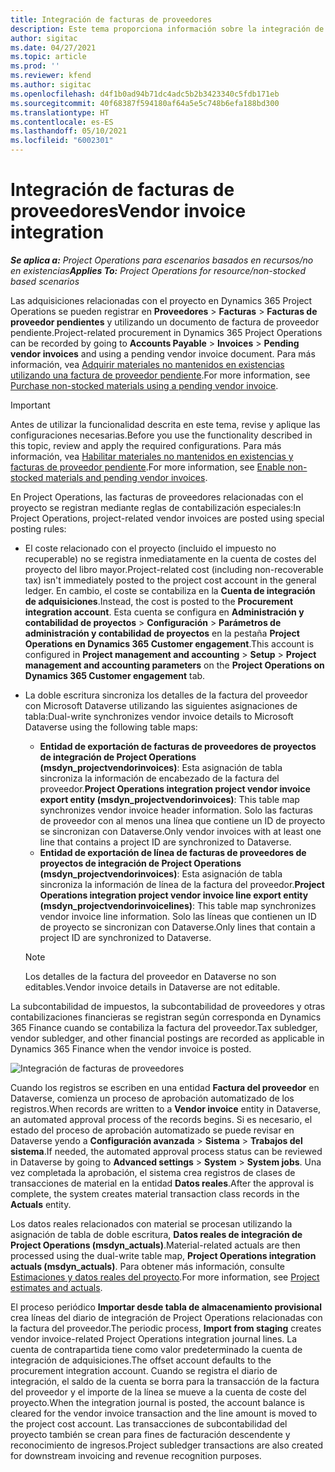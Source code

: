 ```yaml
---
title: Integración de facturas de proveedores
description: Este tema proporciona información sobre la integración de facturas del proveedor en Project Operations.
author: sigitac
ms.date: 04/27/2021
ms.topic: article
ms.prod: ''
ms.reviewer: kfend
ms.author: sigitac
ms.openlocfilehash: d4f1b0ad94b71dc4adc5b2b3423340c5fdb171eb
ms.sourcegitcommit: 40f68387f594180af64a5e5c748b6efa188bd300
ms.translationtype: HT
ms.contentlocale: es-ES
ms.lasthandoff: 05/10/2021
ms.locfileid: "6002301"
---
```

# <a name="vendor-invoice-integration"></a><span data-ttu-id="c20d9-103">Integración de facturas de proveedores</span><span class="sxs-lookup"><span data-stu-id="c20d9-103">Vendor invoice integration</span></span>

<span data-ttu-id="c20d9-104">_**Se aplica a:** Project Operations para escenarios basados en recursos/no en existencias_</span><span class="sxs-lookup"><span data-stu-id="c20d9-104">_**Applies To:** Project Operations for resource/non-stocked based scenarios_</span></span>

<span data-ttu-id="c20d9-105">Las adquisiciones relacionadas con el proyecto en Dynamics 365 Project Operations se pueden registrar en **Proveedores** > **Facturas** > **Facturas de proveedor pendientes** y utilizando un documento de factura de proveedor pendiente.</span><span class="sxs-lookup"><span data-stu-id="c20d9-105">Project-related procurement in Dynamics 365 Project Operations can be recorded by going to **Accounts Payable** > **Invoices** > **Pending vendor invoices** and using a pending vendor invoice document.</span></span> <span data-ttu-id="c20d9-106">Para más información, vea [Adquirir materiales no mantenidos en existencias utilizando una factura de proveedor pendiente](../procurement/pending-vendor-invoices.md).</span><span class="sxs-lookup"><span data-stu-id="c20d9-106">For more information, see [Purchase non-stocked materials using a pending vendor invoice](../procurement/pending-vendor-invoices.md).</span></span>

> [!IMPORTANT]
> <span data-ttu-id="c20d9-107">Antes de utilizar la funcionalidad descrita en este tema, revise y aplique las configuraciones necesarias.</span><span class="sxs-lookup"><span data-stu-id="c20d9-107">Before you use the functionality described in this topic, review and apply the required configurations.</span></span> <span data-ttu-id="c20d9-108">Para más información, vea [Habilitar materiales no mantenidos en existencias y facturas de proveedor pendiente](../procurement/configure-materials-nonstocked.md).</span><span class="sxs-lookup"><span data-stu-id="c20d9-108">For more information, see [Enable non-stocked materials and pending vendor invoices](../procurement/configure-materials-nonstocked.md).</span></span>

<span data-ttu-id="c20d9-109">En Project Operations, las facturas de proveedores relacionadas con el proyecto se registran mediante reglas de contabilización especiales:</span><span class="sxs-lookup"><span data-stu-id="c20d9-109">In Project Operations, project-related vendor invoices are posted using special posting rules:</span></span>

- <span data-ttu-id="c20d9-110">El coste relacionado con el proyecto (incluido el impuesto no recuperable) no se registra inmediatamente en la cuenta de costes del proyecto del libro mayor.</span><span class="sxs-lookup"><span data-stu-id="c20d9-110">Project-related cost (including non-recoverable tax) isn't immediately posted to the project cost account in the general ledger.</span></span> <span data-ttu-id="c20d9-111">En cambio, el coste se contabiliza en la **Cuenta de integración de adquisiciones**.</span><span class="sxs-lookup"><span data-stu-id="c20d9-111">Instead, the cost is posted to the **Procurement integration account**.</span></span> <span data-ttu-id="c20d9-112">Esta cuenta se configura en **Administración y contabilidad de proyectos** > **Configuración** > **Parámetros de administración y contabilidad de proyectos** en la pestaña **Project Operations en Dynamics 365 Customer engagement**.</span><span class="sxs-lookup"><span data-stu-id="c20d9-112">This account is configured in **Project management and accounting** > **Setup** > **Project management and accounting parameters** on the **Project Operations on Dynamics 365 Customer engagement** tab.</span></span>
- <span data-ttu-id="c20d9-113">La doble escritura sincroniza los detalles de la factura del proveedor con Microsoft Dataverse utilizando las siguientes asignaciones de tabla:</span><span class="sxs-lookup"><span data-stu-id="c20d9-113">Dual-write synchronizes vendor invoice details to Microsoft Dataverse using the following table maps:</span></span>

     - <span data-ttu-id="c20d9-114">**Entidad de exportación de facturas de proveedores de proyectos de integración de Project Operations (msdyn_projectvendorinvoices)**: Esta asignación de tabla sincroniza la información de encabezado de la factura del proveedor.</span><span class="sxs-lookup"><span data-stu-id="c20d9-114">**Project Operations integration project vendor invoice export entity (msdyn_projectvendorinvoices)**: This table map synchronizes vendor invoice header information.</span></span> <span data-ttu-id="c20d9-115">Solo las facturas de proveedor con al menos una línea que contiene un ID de proyecto se sincronizan con Dataverse.</span><span class="sxs-lookup"><span data-stu-id="c20d9-115">Only vendor invoices with at least one line that contains a project ID are synchronized to Dataverse.</span></span>
     - <span data-ttu-id="c20d9-116">**Entidad de exportación de línea de facturas de proveedores de proyectos de integración de Project Operations (msdyn_projectvendorinvoices)**: Esta asignación de tabla sincroniza la información de línea de la factura del proveedor.</span><span class="sxs-lookup"><span data-stu-id="c20d9-116">**Project Operations integration project vendor invoice line export entity (msdyn_projectvendorinvoicelines)**: This table map synchronizes vendor invoice line information.</span></span> <span data-ttu-id="c20d9-117">Solo las líneas que contienen un ID de proyecto se sincronizan con Dataverse.</span><span class="sxs-lookup"><span data-stu-id="c20d9-117">Only lines that contain a project ID are synchronized to Dataverse.</span></span>

     > [!NOTE]
     > <span data-ttu-id="c20d9-118">Los detalles de la factura del proveedor en Dataverse no son editables.</span><span class="sxs-lookup"><span data-stu-id="c20d9-118">Vendor invoice details in Dataverse are not editable.</span></span>

<span data-ttu-id="c20d9-119">La subcontabilidad de impuestos, la subcontabilidad de proveedores y otras contabilizaciones financieras se registran según corresponda en Dynamics 365 Finance cuando se contabiliza la factura del proveedor.</span><span class="sxs-lookup"><span data-stu-id="c20d9-119">Tax subledger, vendor subledger, and other financial postings are recorded as applicable in Dynamics 365 Finance when the vendor invoice is posted.</span></span>

![Integración de facturas de proveedores](media/DW7VendorInvoice.png)

<span data-ttu-id="c20d9-121">Cuando los registros se escriben en una entidad **Factura del proveedor** en Dataverse, comienza un proceso de aprobación automatizado de los registros.</span><span class="sxs-lookup"><span data-stu-id="c20d9-121">When records are written to a **Vendor invoice** entity in Dataverse, an automated approval process of the records begins.</span></span> <span data-ttu-id="c20d9-122">Si es necesario, el estado del proceso de aprobación automatizado se puede revisar en Dataverse yendo a **Configuración avanzada** > **Sistema** > **Trabajos del sistema**.</span><span class="sxs-lookup"><span data-stu-id="c20d9-122">If needed, the automated approval process status can be reviewed in Dataverse by going to **Advanced settings** > **System** > **System jobs**.</span></span> <span data-ttu-id="c20d9-123">Una vez completada la aprobación, el sistema crea registros de clases de transacciones de material en la entidad **Datos reales**.</span><span class="sxs-lookup"><span data-stu-id="c20d9-123">After the approval is complete, the system creates material transaction class records in the **Actuals** entity.</span></span>

<span data-ttu-id="c20d9-124">Los datos reales relacionados con material se procesan utilizando la asignación de tabla de doble escritura, **Datos reales de integración de Project Operations (msdyn_actuals)**.</span><span class="sxs-lookup"><span data-stu-id="c20d9-124">Material-related actuals are then processed using the dual-write table map, **Project Operations integration actuals (msdyn_actuals)**.</span></span> <span data-ttu-id="c20d9-125">Para obtener más información, consulte [Estimaciones y datos reales del proyecto](resource-dual-write-estimates-actuals.md).</span><span class="sxs-lookup"><span data-stu-id="c20d9-125">For more information, see [Project estimates and actuals](resource-dual-write-estimates-actuals.md).</span></span>

<span data-ttu-id="c20d9-126">El proceso periódico **Importar desde tabla de almacenamiento provisional** crea líneas del diario de integración de Project Operations relacionadas con la factura del proveedor.</span><span class="sxs-lookup"><span data-stu-id="c20d9-126">The periodic process, **Import from staging** creates vendor invoice-related Project Operations integration journal lines.</span></span> <span data-ttu-id="c20d9-127">La cuenta de contrapartida tiene como valor predeterminado la cuenta de integración de adquisiciones.</span><span class="sxs-lookup"><span data-stu-id="c20d9-127">The offset account defaults to the procurement integration account.</span></span> <span data-ttu-id="c20d9-128">Cuando se registra el diario de integración, el saldo de la cuenta se borra para la transacción de la factura del proveedor y el importe de la línea se mueve a la cuenta de coste del proyecto.</span><span class="sxs-lookup"><span data-stu-id="c20d9-128">When the integration journal is posted, the account balance is cleared for the vendor invoice transaction and the line amount is moved to the project cost account.</span></span> <span data-ttu-id="c20d9-129">Las transacciones de subcontabilidad del proyecto también se crean para fines de facturación descendente y reconocimiento de ingresos.</span><span class="sxs-lookup"><span data-stu-id="c20d9-129">Project subledger transactions are also created for downstream invoicing and revenue recognition purposes.</span></span>
